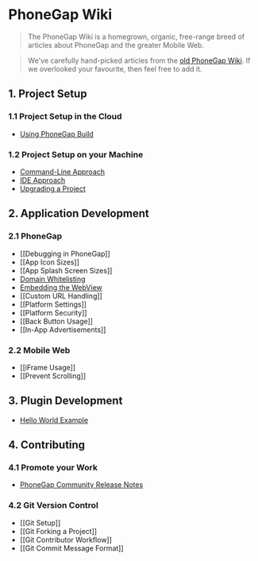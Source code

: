 # PhoneGap Wiki

> The PhoneGap Wiki is a homegrown, organic, free-range breed of articles about PhoneGap and the greater Mobile Web.

> We've carefully hand-picked articles from the [old PhoneGap Wiki](http://phonegap.pbworks.com). If we overlooked your favourite, then feel free to add it.

## 1. Project Setup

### 1.1 Project Setup in the Cloud

- [Using PhoneGap Build](https://build.phonegap.com/docs)

### 1.2 Project Setup on your Machine

- [Command-Line Approach](http://docs.phonegap.com/en/2.0.0/guide_command-line_index.md.html)
- [IDE Approach](http://docs.phonegap.com/guide_getting-started_index.md.html)
- [Upgrading a Project](http://docs.phonegap.com/guide_upgrading_index.md.html)

## 2. Application Development

### 2.1 PhoneGap

- [[Debugging in PhoneGap]]
- [[App Icon Sizes]]
- [[App Splash Screen Sizes]]
- [Domain Whitelisting](http://docs.phonegap.com/guide_whitelist_index.md.html)
- [Embedding the WebView](http://docs.phonegap.com/en/2.0.0/guide_cordova-webview_index.md.html)
- [[Custom URL Handling]]
- [[Platform Settings]]
- [[Platform Security]]
- [[Back Button Usage]]
- [[In-App Advertisements]]

### 2.2 Mobile Web

- [[iFrame Usage]]
- [[Prevent Scrolling]]

## 3. Plugin Development

- [Hello World Example](http://docs.phonegap.com/en/2.0.0/guide_plugin-development_index.md.html)

## 4. Contributing

### 4.1 Promote your Work

- [PhoneGap Community Release Notes](http://github.com/phonegap/phonegap-community)

### 4.2 Git Version Control

- [[Git Setup]]
- [[Git Forking a Project]]
- [[Git Contributor Workflow]]
- [[Git Commit Message Format]]